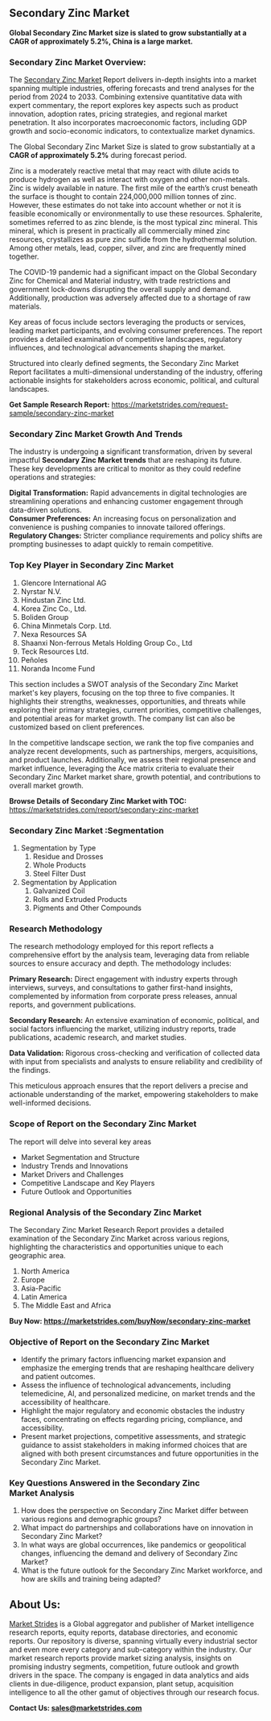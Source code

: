 <h2>Secondary Zinc Market</h2>
<p><strong>Global Secondary Zinc Market size is slated to grow substantially at a CAGR of approximately 5.2%, China is a large market.</strong></p>
<h3>Secondary Zinc Market Overview:</h3>
<p>The <a href="https://marketstrides.com/report/secondary-zinc-market">Secondary Zinc Market</a><strong>&nbsp;</strong>Report delivers in-depth insights into a market spanning multiple industries, offering forecasts and trend analyses for the period from 2024 to 2033. Combining extensive quantitative data with expert commentary, the report explores key aspects such as product innovation, adoption rates, pricing strategies, and regional market penetration. It also incorporates macroeconomic factors, including GDP growth and socio-economic indicators, to contextualize market dynamics.</p>
<p>The Global Secondary Zinc Market Size is slated to grow substantially at a <strong>CAGR of approximately 5.2%</strong> during forecast period.</p>
<p>Zinc is a moderately reactive metal that may react with dilute acids to produce hydrogen as well as interact with oxygen and other non-metals. Zinc is widely available in nature. The first mile of the earth&rsquo;s crust beneath the surface is thought to contain 224,000,000 million tonnes of zinc. However, these estimates do not take into account whether or not it is feasible economically or environmentally to use these resources. Sphalerite, sometimes referred to as zinc blende, is the most typical zinc mineral. This mineral, which is present in practically all commercially mined zinc resources, crystallizes as pure zinc sulfide from the hydrothermal solution. Among other metals, lead, copper, silver, and zinc are frequently mined together.</p>
<p>The COVID-19 pandemic had a significant impact on the Global Secondary Zinc for Chemical and Material industry, with trade restrictions and government lock-downs disrupting the overall supply and demand. Additionally, production was adversely affected due to a shortage of raw materials.</p>
<p>Key areas of focus include sectors leveraging the products or services, leading market participants, and evolving consumer preferences. The report provides a detailed examination of competitive landscapes, regulatory influences, and technological advancements shaping the market.</p>
<p>Structured into clearly defined segments, the&nbsp;Secondary Zinc Market Report facilitates a multi-dimensional understanding of the industry, offering actionable insights for stakeholders across economic, political, and cultural landscapes.</p>
<p><strong>Get Sample Research Report:</strong> <a href="https://marketstrides.com/request-sample/secondary-zinc-market">https://marketstrides.com/request-sample/secondary-zinc-market</a></p>
<h3>Secondary Zinc Market Growth And Trends</h3>
<p>The industry is undergoing a significant transformation, driven by several impactful <strong>Secondary Zinc Market trends</strong>&nbsp;that are reshaping its future. These key developments are critical to monitor as they could redefine operations and strategies:</p>
<p><strong>Digital Transformation:</strong> Rapid advancements in digital technologies are streamlining operations and enhancing customer engagement through data-driven solutions.<br /><strong>Consumer Preferences:</strong> An increasing focus on personalization and convenience is pushing companies to innovate tailored offerings.<br /><strong>Regulatory Changes:</strong> Stricter compliance requirements and policy shifts are prompting businesses to adapt quickly to remain competitive.</p>
<h3>Top Key Player in Secondary Zinc Market</h3>
<ol>
<li>Glencore International AG</li>
<li>Nyrstar N.V.</li>
<li>Hindustan Zinc Ltd.</li>
<li>Korea Zinc Co., Ltd.</li>
<li>Boliden Group</li>
<li>China Minmetals Corp. Ltd.</li>
<li>Nexa Resources SA</li>
<li>Shaanxi Non-ferrous Metals Holding Group Co., Ltd</li>
<li>Teck Resources Ltd.</li>
<li>Pe&ntilde;oles</li>
<li>Noranda Income Fund</li>
</ol>
<p>This section includes a SWOT analysis of the Secondary Zinc Market market's key players, focusing on the top three to five companies. It highlights their strengths, weaknesses, opportunities, and threats while exploring their primary strategies, current priorities, competitive challenges, and potential areas for market growth. The company list can also be customized based on client preferences.</p>
<p>In the competitive landscape section, we rank the top five companies and analyze recent developments, such as partnerships, mergers, acquisitions, and product launches. Additionally, we assess their regional presence and market influence, leveraging the Ace matrix criteria to evaluate their Secondary Zinc Market market share, growth potential, and contributions to overall market growth.</p>
<p><strong>Browse Details of Secondary Zinc Market with TOC:</strong> <a href="https://marketstrides.com/report/secondary-zinc-market">https://marketstrides.com/report/secondary-zinc-market</a></p>
<h3>Secondary Zinc Market :Segmentation</h3>
<ol>
<li>Segmentation by Type
<ol>
<li>Residue and Drosses</li>
<li>Whole Products</li>
<li>Steel Filter Dust</li>
</ol>
</li>
<li>Segmentation by Application
<ol>
<li>Galvanized Coil</li>
<li>Rolls and Extruded Products</li>
<li>Pigments and Other Compounds</li>
</ol>
</li>
</ol>
<h3>Research Methodology</h3>
<p>The research methodology employed for this report reflects a comprehensive effort by the analysis team, leveraging data from reliable sources to ensure accuracy and depth. The methodology includes:</p>
<p><strong>Primary Research:</strong> Direct engagement with industry experts through interviews, surveys, and consultations to gather first-hand insights, complemented by information from corporate press releases, annual reports, and government publications.</p>
<p><strong>Secondary Research:</strong> An extensive examination of economic, political, and social factors influencing the market, utilizing industry reports, trade publications, academic research, and market studies.</p>
<p><strong>Data Validation:</strong> Rigorous cross-checking and verification of collected data with input from specialists and analysts to ensure reliability and credibility of the findings.</p>
<p>This meticulous approach ensures that the report delivers a precise and actionable understanding of the market, empowering stakeholders to make well-informed decisions.</p>
<h3>Scope of Report on the Secondary Zinc Market</h3>
<p>The report will delve into several key areas</p>
<ul>
<li>Market Segmentation and Structure</li>
<li>Industry Trends and Innovations</li>
<li>Market Drivers and Challenges</li>
<li>Competitive Landscape and Key Players</li>
<li>Future Outlook and Opportunities</li>
</ul>
<h3>Regional Analysis of the Secondary Zinc Market</h3>
<p>The Secondary Zinc Market Research Report provides a detailed examination of the Secondary Zinc Market across various regions, highlighting the characteristics and opportunities unique to each geographic area.</p>
<ol>
<li>North America</li>
<li>Europe</li>
<li>Asia-Pacific</li>
<li>Latin America</li>
<li>The Middle East and Africa</li>
</ol>
<p><strong>Buy Now:&nbsp;<a href="https://marketstrides.com/buyNow/secondary-zinc-market">https://marketstrides.com/buyNow/secondary-zinc-market</a></strong></p>
<h3><strong>Objective of Report on the Secondary Zinc Market</strong></h3>
<ul>
<li>Identify the primary factors influencing market expansion and emphasize the emerging trends that are reshaping healthcare delivery and patient outcomes.</li>
<li>Assess the influence of technological advancements, including telemedicine, AI, and personalized medicine, on market trends and the accessibility of healthcare.</li>
<li>Highlight the major regulatory and economic obstacles the industry faces, concentrating on effects regarding pricing, compliance, and accessibility.</li>
<li>Present market projections, competitive assessments, and strategic guidance to assist stakeholders in making informed choices that are aligned with both present circumstances and future opportunities in the Secondary Zinc Market.</li>
</ul>
<h3>Key Questions Answered in the&nbsp;Secondary Zinc Market&nbsp;Analysis</h3>
<ol>
<li>How does the perspective on Secondary Zinc Market differ between various regions and demographic groups?</li>
<li>What impact do partnerships and collaborations have on innovation in Secondary Zinc Market?</li>
<li>In what ways are global occurrences, like pandemics or geopolitical changes, influencing the demand and delivery of Secondary Zinc Market?</li>
<li>What is the future outlook for the Secondary Zinc Market workforce, and how are skills and training being adapted?</li>
</ol>
<h2>About Us:</h2>
<p><a href="https://marketstrides.com/">Market Strides</a> is a Global aggregator and publisher of Market intelligence research reports, equity reports, database directories, and economic reports. Our repository is diverse, spanning virtually every industrial sector and even more every category and sub-category within the industry. Our market research reports provide market sizing analysis, insights on promising industry segments, competition, future outlook and growth drivers in the space. The company is engaged in data analytics and aids clients in due-diligence, product expansion, plant setup, acquisition intelligence to all the other gamut of objectives through our research focus.</p>
<p><strong>Contact Us: <a href="mailto:sales@marketstrides.com">sales@marketstrides.com</a></strong></p>
